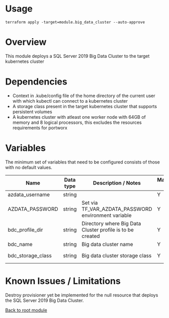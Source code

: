 # Usage

```
terraform apply -target=module.big_data_cluster --auto-approve 
```

# Overview

This module deploys a SQL Server 2019 Big Data Cluster to the target kubernetes cluster

# Dependencies

- Context in .kube/config file of the home directory of the current user with which kubectl can connect to a kubernetes cluster
- A storage class present in the target kubernetes cluster that supports persistent volumes
- A kubernetes cluster with atleast one worker node with 64GB of memory and 8 logical processors, this excludes the resources requirements for portworx

# Variables

The minimum set of variables that need to be configured consists of those with no default values.

| Name                        | Data type | Description / Notes                                                 | Mandatory (Y/N) | Default Value                   |
|-----------------------------|-----------|---------------------------------------------------------------------|-----------------|---------------------------------|
| azdata_username             | string    |                                                                     |        Y        | azuser                          |     
| AZDATA_PASSWORD             | string    | Set via TF_VAR_AZDATA_PASSWORD environment variable                 |        Y        | **No default value**            |
| bdc_profile_dir             | string    | Directory where Big Data Cluster profile is to be created           |        Y        | ca_bdc                          | 
| bdc_name                    | string    | Big data cluster name                                               |        Y        | ca_bdc                          |
| bdc_storage_class           | string    | Big data cluster storage class                                      |        Y        | portworx-sc                     |

# Known Issues / Limitations

Destroy provisioner yet be implemented for the null resource that deploys the SQL Server 2019 Big Data Cluster. 

[Back to root module](https://github.com/PureStorage-OpenConnect/arc-px-vmware-faststart/blob/main/README.md)
